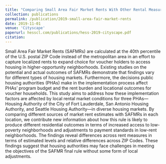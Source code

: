 ```yaml
---
title: "Comparing Small Area Fair Market Rents With Other Rental Measures Across Diverse Housing Markets"
collection: publications
permalink: /publication/2019-small-area-fair-market-rents
date: 2019-11-01
venue: 'Cityscape'
paperurl: hesscl.com/publications/hess-2019-cityscape.pdf
citation:
---
```


Small Area Fair Market Rents (SAFMRs) are calculated at the 40th percentile of the U.S. postal ZIP Code instead of the metropolitan area in an effort to capture localized rents to expand choice for voucher holders to access housing in higher-opportunity neighborhoods. Existing studies on the potential and actual outcomes of SAFMRs demonstrate that findings vary for different types of housing markets. Furthermore, the decisions public housing authorities (PHAs) make in the implementation process affect PHAs’ program budget and the rent burden and locational outcomes for voucher households. This study aims to address how these implementation factors are affected by local rental market conditions for three PHAs—Housing Authority of the City of Fort Lauderdale, San Antonio Housing Authority, and Seattle Housing Authority—in diverse housing markets. By comparing different sources of market rent estimates with SAFMRs in each location, we contribute new information about how this rule is likely to produce different residential outcomes in terms of increased access to low-poverty neighborhoods and adjustments to payment standards in low-rent neighborhoods. The findings reveal differences across rent measures in terms of estimated levels and relative differences across ZIP Codes. These findings suggest that housing authorities may face challenges in meeting the objectives of the SAFMR final rule without some form of local adjustments.
